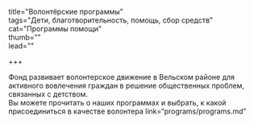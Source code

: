 title="Волонтёрские программы"  
tags="Дети, благотворительность, помощь, сбор средств"  
cat="Программы помощи"  
thumb=""  
lead=""  

+++

Фонд развивает волонтерское движение в Вельском районе для активного вовлечения граждан в решение общественных проблем, связанных с детством.  
Вы можете прочитать о наших программах и выбрать, к какой присоединиться в качестве волонтера link=“programs/programs.md”
